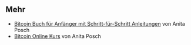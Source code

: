 ## Mehr

- [Bitcoin Buch für Anfänger mit Schritt-für-Schritt Anleitungen](https://bitcoinundco.com/de/bitcoin-buch-anfaenger/) von Anita Posch
- [Bitcoin Online Kurs](https://bitcoinundco.com/de/bitcoin-online-kurs/) von Anita Posch
